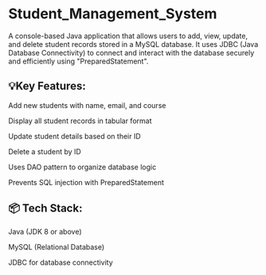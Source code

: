 # Student_Management_System
A console-based Java application that allows users to add, view, update, and delete student records stored in a MySQL database. It uses JDBC (Java Database Connectivity) to connect and interact with the database securely and efficiently using "PreparedStatement".

## 💡Key Features:
Add new students with name, email, and course

Display all student records in tabular format

Update student details based on their ID

Delete a student by ID

Uses DAO pattern to organize database logic

Prevents SQL injection with PreparedStatement

## 📦 Tech Stack:
Java (JDK 8 or above)

MySQL (Relational Database)

JDBC for database connectivity

